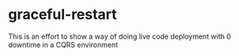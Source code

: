 # graceful-restart
This is an effort to show a way of doing live code deployment with 0 downtime in a CQRS environment
